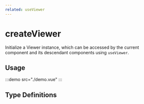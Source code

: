 ```yaml
---
related: useViewer
---
```


# createViewer

<script>

</script>

Initialize a Viewer instance, which can be accessed by the current component and its descendant components using `useViewer`.

## Usage

:::demo src="./demo.vue"
:::

## Type Definitions
